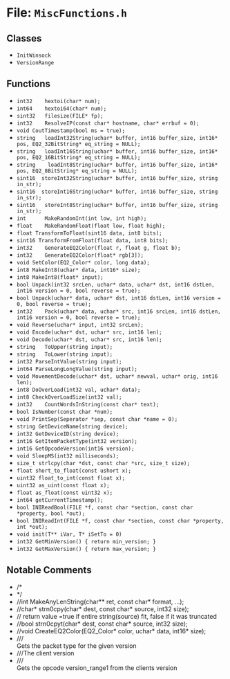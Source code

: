 # File: `MiscFunctions.h`

## Classes

- `InitWinsock`
- `VersionRange`

## Functions

- `int32	hextoi(char* num);`
- `int64	hextoi64(char* num);`
- `sint32	filesize(FILE* fp);`
- `int32	ResolveIP(const char* hostname, char* errbuf = 0);`
- `void	CoutTimestamp(bool ms = true);`
- `string	loadInt32String(uchar* buffer, int16 buffer_size, int16* pos, EQ2_32BitString* eq_string = NULL);`
- `string	loadInt16String(uchar* buffer, int16 buffer_size, int16* pos, EQ2_16BitString* eq_string = NULL);`
- `string	 loadInt8String(uchar* buffer, int16 buffer_size, int16* pos, EQ2_8BitString* eq_string = NULL);`
- `sint16  storeInt32String(uchar* buffer, int16 buffer_size, string in_str);`
- `sint16  storeInt16String(uchar* buffer, int16 buffer_size, string in_str);`
- `sint16   storeInt8String(uchar* buffer, int16 buffer_size, string in_str);`
- `int		MakeRandomInt(int low, int high);`
- `float	MakeRandomFloat(float low, float high);`
- `float TransformToFloat(sint16 data, int8 bits);`
- `sint16 TransformFromFloat(float data, int8 bits);`
- `int32	GenerateEQ2Color(float r, float g, float b);`
- `int32	GenerateEQ2Color(float* rgb[3]);`
- `void	SetColor(EQ2_Color* color, long data);`
- `int8	MakeInt8(uchar* data, int16* size);`
- `int8	MakeInt8(float* input);`
- `bool	Unpack(int32 srcLen, uchar* data, uchar* dst, int16 dstLen, int16 version = 0, bool reverse = true);`
- `bool	Unpack(uchar* data, uchar* dst, int16 dstLen, int16 version = 0, bool reverse = true);`
- `int32	Pack(uchar* data, uchar* src, int16 srcLen, int16 dstLen, int16 version = 0, bool reverse = true);`
- `void	Reverse(uchar* input, int32 srcLen);`
- `void	Encode(uchar* dst, uchar* src, int16 len);`
- `void	Decode(uchar* dst, uchar* src, int16 len);`
- `string	ToUpper(string input);`
- `string	ToLower(string input);`
- `int32 ParseIntValue(string input);`
- `int64 ParseLongLongValue(string input);`
- `void	MovementDecode(uchar* dst, uchar* newval, uchar* orig, int16 len);`
- `int8 DoOverLoad(int32 val, uchar* data);`
- `int8 CheckOverLoadSize(int32 val);`
- `int32	CountWordsInString(const char* text);`
- `bool IsNumber(const char *num);`
- `void PrintSep(Seperator *sep, const char *name = 0);`
- `string GetDeviceName(string device);`
- `int32 GetDeviceID(string device);`
- `int16 GetItemPacketType(int32 version);`
- `int16 GetOpcodeVersion(int16 version);`
- `void SleepMS(int32 milliseconds);`
- `size_t strlcpy(char *dst, const char *src, size_t size);`
- `float short_to_float(const ushort x);`
- `uint32 float_to_int(const float x);`
- `uint32 as_uint(const float x);`
- `float as_float(const uint32 x);`
- `int64 getCurrentTimestamp();`
- `bool INIReadBool(FILE *f, const char *section, const char *property, bool *out);`
- `bool INIReadInt(FILE *f, const char *section, const char *property, int *out);`
- `void init(T** iVar, T* iSetTo = 0)`
- `int32 GetMinVersion() { return min_version; }`
- `int32 GetMaxVersion() { return max_version; }`

## Notable Comments

- /*
- */
- //int		MakeAnyLenString(char** ret, const char* format, ...);
- //char*	strn0cpy(char* dest, const char* source, int32 size);
- // return value =true if entire string(source) fit, false if it was truncated
- //bool	strn0cpyt(char* dest, const char* source, int32 size);
- //void	CreateEQ2Color(EQ2_Color* color, uchar* data, int16* size);
- ///<summary>Gets the packet type for the given version</summary>
- ///<param name='version'>The client version</param>
- ///<summary>Gets the opcode version_range1 from the clients version</summary>
